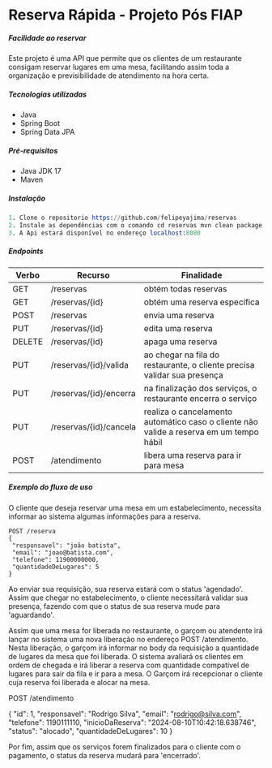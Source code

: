 # Reserva Rápida - Projeto Pós FIAP
##### _Facilidade ao reservar_

Este projeto é uma API que permite que os clientes de um restaurante consigam reservar lugares em uma mesa, facilitando assim toda a organização e previsibilidade de atendimento na hora certa.


#####  Tecnologias utilizadas
- Java
- Spring Boot
- Spring Data JPA

##### Pré-requisitos
- Java JDK 17
- Maven

##### Instalação 
```s
1. Clone o repositorio https://github.com/felipeyajima/reservas
2. Instale as dependências com o comando cd reservas mvn clean package
3. A Api estará disponível no endereço localhost:8080
```

##### Endpoints

| Verbo | Recurso | Finalidade|
| ------ | ------ |------|
| GET | /reservas |obtém todas reservas|
| GET | /reservas/{id} |obtém uma reserva específica|
| POST | /reservas|envia uma reserva|
| PUT | /reservas/{id}|edita uma reserva|
| DELETE | /reservas/{id}|apaga uma reserva|
| PUT | /reservas/{id}/valida|ao chegar na fila do restaurante, o cliente precisa validar sua presença|
| PUT | /reservas/{id}/encerra|na finalização dos serviços, o restaurante encerra o serviço|
| PUT | /reservas/{id}/cancela|realiza o cancelamento automático caso o cliente não valide a reserva em um tempo hábil|
| POST | /atendimento |libera uma reserva para ir para mesa|


##### Exemplo do fluxo de uso

O cliente que deseja reservar uma mesa em um estabelecimento, necessita informar ao sistema algumas informações para a reserva. 
   
   ```
POST /reserva
   {
    "responsavel": "joão batista",
    "email": "joao@batista.com",
    "telefone": 11900000000,
    "quantidadeDeLugares": 5
   }
```

Ao enviar sua requisição, sua reserva estará com o status 'agendado'. Assim que chegar no estabelecimento, o cliente necessitará validar sua presença, fazendo com que o status de sua reserva mude para 'aguardando'. 

Assim que uma mesa for liberada no restaurante, o garçom ou atendente irá lançar no sistema uma nova liberação no endereço POST /atendimento. Nesta liberação, o garçom irá informar no body da requisição a quantidade de lugares da mesa que foi liberada. O sistema avaliará os clientes em ordem de chegada e irá liberar a reserva com quantidade compatível de lugares para sair da fila e ir para a mesa. O Garçom irá recepcionar o cliente cuja reserva foi liberada e alocar na mesa. 

POST /atendimento

{
    "id": 1,
    "responsavel": "Rodrigo Silva",
    "email": "rodrigo@silva.com",
    "telefone": 1190111110,
    "inicioDaReserva": "2024-08-10T10:42:18.638746",
    "status": "alocado",
    "quantidadeDeLugares": 10
}



Por fim, assim que os serviços forem finalizados para o cliente com o pagamento, o status da reserva mudará para 'encerrado'.

